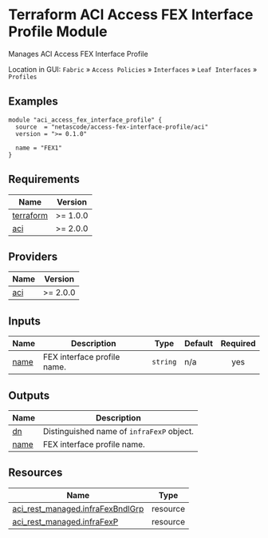 <!-- BEGIN_TF_DOCS -->
# Terraform ACI Access FEX Interface Profile Module

Manages ACI Access FEX Interface Profile

Location in GUI:
`Fabric` » `Access Policies` » `Interfaces` » `Leaf Interfaces` » `Profiles`

## Examples

```hcl
module "aci_access_fex_interface_profile" {
  source  = "netascode/access-fex-interface-profile/aci"
  version = ">= 0.1.0"

  name = "FEX1"
}
```

## Requirements

| Name | Version |
|------|---------|
| <a name="requirement_terraform"></a> [terraform](#requirement\_terraform) | >= 1.0.0 |
| <a name="requirement_aci"></a> [aci](#requirement\_aci) | >= 2.0.0 |

## Providers

| Name | Version |
|------|---------|
| <a name="provider_aci"></a> [aci](#provider\_aci) | >= 2.0.0 |

## Inputs

| Name | Description | Type | Default | Required |
|------|-------------|------|---------|:--------:|
| <a name="input_name"></a> [name](#input\_name) | FEX interface profile name. | `string` | n/a | yes |

## Outputs

| Name | Description |
|------|-------------|
| <a name="output_dn"></a> [dn](#output\_dn) | Distinguished name of `infraFexP` object. |
| <a name="output_name"></a> [name](#output\_name) | FEX interface profile name. |

## Resources

| Name | Type |
|------|------|
| [aci_rest_managed.infraFexBndlGrp](https://registry.terraform.io/providers/CiscoDevNet/aci/latest/docs/resources/rest_managed) | resource |
| [aci_rest_managed.infraFexP](https://registry.terraform.io/providers/CiscoDevNet/aci/latest/docs/resources/rest_managed) | resource |
<!-- END_TF_DOCS -->